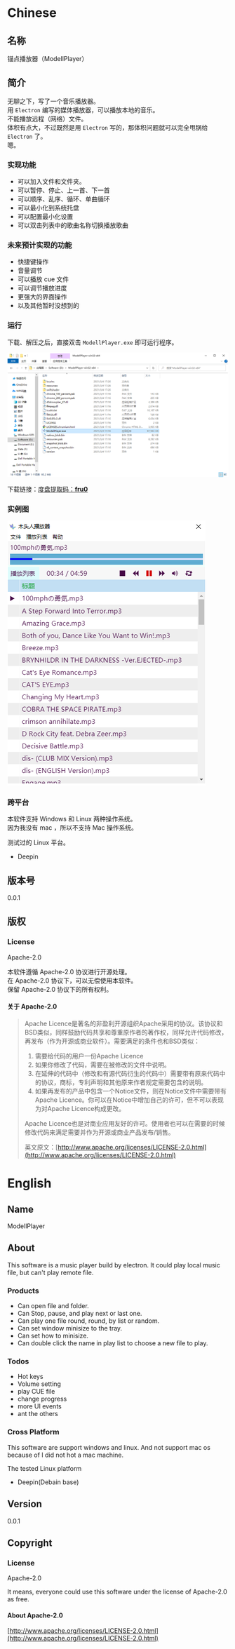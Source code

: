 # Chinese

## 名称

锚点播放器（ModellPlayer）

## 简介

无聊之下，写了一个音乐播放器。  
用 `Electron` 编写的媒体播放器，可以播放本地的音乐。  
不能播放远程（网络）文件。  
体积有点大，不过既然是用 `Electron` 写的，那体积问题就可以完全甩锅给 `Electron` 了。  
嗯。
​
### 实现功能

* 可以加入文件和文件夹。
* 可以暂停、停止、上一首、下一首
* 可以顺序、乱序、循环、单曲循环
* 可以最小化到系统托盘
* 可以配置最小化设置
* 可以双击列表中的歌曲名称切换播放歌曲

### 未来预计实现的功能

* 快捷键操作
* 音量调节
* 可以播放 cue 文件
* 可以调节播放进度
* 更强大的界面操作
* 以及其他暂时没想到的

### 运行

下载、解压之后，直接双击 `ModellPlayer.exe` 即可运行程序。

![](./documents/how-open.png)

下载链接：[度盘提取码：**fru0**](https://pan.baidu.com/s/1XWUq-68uPNNjJKBG9Zos5A)  

### 实例图

![](./documents/instance.png)

### 跨平台

本软件支持 Windows 和 Linux 两种操作系统。  
因为我没有 mac ，所以不支持 Mac 操作系统。

测试过的 Linux 平台。

* Deepin

## 版本号

0.0.1

## 版权

### License

Apache-2.0

本软件遵循 Apache-2.0 协议进行开源处理。  
在 Apache-2.0 协议下，可以无偿使用本软件。  
保留 Apache-2.0 协议下的所有权利。

#### 关于 Apache-2.0

> Apache Licence是著名的非盈利开源组织Apache采用的协议。该协议和BSD类似，同样鼓励代码共享和尊重原作者的著作权，同样允许代码修改，再发布（作为开源或商业软件）。需要满足的条件也和BSD类似：
>
> 1. 需要给代码的用户一份Apache Licence
> 2. 如果你修改了代码，需要在被修改的文件中说明。
> 3. 在延伸的代码中（修改和有源代码衍生的代码中）需要带有原来代码中的协议，商标，专利声明和其他原来作者规定需要包含的说明。
> 4. 如果再发布的产品中包含一个Notice文件，则在Notice文件中需要带有Apache Licence。你可以在Notice中增加自己的许可，但不可以表现为对Apache Licence构成更改。
>
> Apache Licence也是对商业应用友好的许可。使用者也可以在需要的时候修改代码来满足需要并作为开源或商业产品发布/销售。
>
> 英文原文：[http://www.apache.org/licenses/LICENSE-2.0.html](http://www.apache.org/licenses/LICENSE-2.0.html)

# English

## Name
ModellPlayer

## About
This software is a  music player build by electron.
It could play local music file, but can't play remote file.

### Products

* Can open file and folder.
* Can Stop, pause, and play next or last one.
* Can play one file round, round, by list or random.
* Can set window minisize to the tray.
* Can set how to minisize.
* Can double click the name in play list to choose a new file to play.

### Todos

* Hot keys
* Volume setting
* play CUE file
* change progress
* more UI events
* ant the others

### Cross Platform

This software are support windows and linux.
And not support mac os because of I did not hot a mac machine.

The tested Linux platform

* Deepin(Debain base)

## Version
0.0.1

## Copyright

### License

Apache-2.0

It means, everyone could use this software under the license of Apache-2.0 as free.

#### About Apache-2.0
[http://www.apache.org/licenses/LICENSE-2.0.html](http://www.apache.org/licenses/LICENSE-2.0.html)